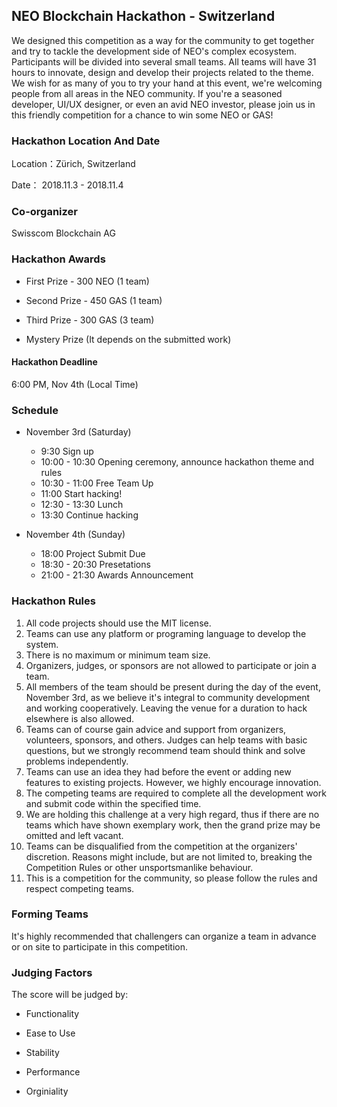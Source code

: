 
## NEO Blockchain Hackathon - Switzerland

We designed this competition as a way for the community to get together and try to tackle the development side of NEO's complex ecosystem. Participants will be divided into several small teams. All teams will have 31 hours to innovate, design and develop their projects related to the theme. We wish for as many of you to try your hand at this event, we're welcoming people from all areas in the NEO community. If you're a seasoned developer, UI/UX designer, or even an avid NEO investor, please join us in this friendly competition for a chance to win some NEO or GAS!

### Hackathon Location And Date

Location：Zürich, Switzerland

Date： 2018.11.3 - 2018.11.4

### Co-organizer

Swisscom Blockchain AG

### Hackathon Awards

- First Prize - 300 NEO (1 team)

- Second Prize - 450 GAS (1 team)

- Third Prize - 300 GAS (3 team)

- Mystery Prize (It depends on the submitted work)

#### Hackathon Deadline

6:00 PM, Nov 4th (Local Time)

### Schedule

- November 3rd (Saturday)

  - 9:30    		    Sign up
  - 10:00 - 10:30   Opening ceremony, announce hackathon theme and rules
  - 10:30 - 11:00   Free Team Up
  - 11:00   		    Start hacking!
  - 12:30 - 13:30   Lunch
  - 13:30  			    Continue hacking

- November 4th (Sunday)

   - 18:00 		     Project Submit Due
   - 18:30 - 20:30 Presetations
   - 21:00 - 21:30 Awards Announcement


### Hackathon Rules
1.	All code projects should use the MIT license.
2.	Teams can use any platform or programing language to develop the system.
3.	There is no maximum or minimum team size.
4.	Organizers, judges, or sponsors are not allowed to participate or join a team.
5.	All members of the team should be present during the day of the event, November 3rd, as we believe it's integral to community development and working cooperatively. Leaving the venue for a duration to hack elsewhere is also allowed.
6.	Teams can of course gain advice and support from organizers, volunteers, sponsors, and others. Judges can help teams with basic questions, but we strongly recommend team should think and solve problems independently.
7.	Teams can use an idea they had before the event or adding new features to existing projects. However, we highly encourage innovation.
8.	The competing teams are required to complete all the development work and submit code within the specified time.
9.	We are holding this challenge at a very high regard, thus if there are no teams which have shown exemplary work, then the grand prize may be omitted and left vacant.
10.	Teams can be disqualified from the competition at the organizers' discretion. Reasons might include, but are not limited to, breaking the Competition Rules or other unsportsmanlike behaviour.
11.	This is a competition for the community, so please follow the rules and respect competing teams.


### Forming Teams

It's highly recommended that challengers can organize a team in advance or on site to participate in this competition. 

### Judging Factors

The score will be judged by:

- Functionality

- Ease to Use

- Stability

- Performance

- Orginiality